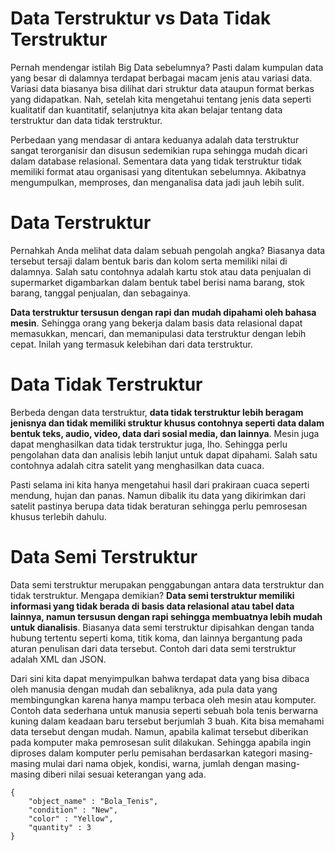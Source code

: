 # Data Terstruktur vs Data Tidak Terstruktur

Pernah mendengar istilah Big Data sebelumnya? Pasti dalam kumpulan data yang besar di dalamnya terdapat berbagai macam jenis atau variasi data. Variasi data biasanya bisa dilihat dari struktur data ataupun format berkas yang didapatkan. Nah, setelah kita mengetahui tentang jenis data seperti kualitatif dan kuantitatif, selanjutnya kita akan belajar tentang data terstruktur dan data tidak terstruktur. 

Perbedaan yang mendasar di antara keduanya adalah data terstruktur sangat terorganisir dan disusun sedemikian rupa sehingga mudah dicari dalam database relasional. Sementara data yang tidak terstruktur tidak memiliki format atau organisasi yang ditentukan sebelumnya. Akibatnya mengumpulkan, memproses, dan menganalisa data jadi jauh lebih sulit.

# Data Terstruktur

Pernahkah Anda melihat data dalam sebuah pengolah angka? Biasanya data tersebut tersaji dalam bentuk baris dan kolom serta memiliki nilai di dalamnya. Salah satu contohnya adalah kartu stok atau data penjualan di supermarket digambarkan dalam bentuk tabel berisi nama barang, stok barang, tanggal penjualan, dan sebagainya. 

**Data terstruktur tersusun dengan rapi dan mudah dipahami oleh bahasa mesin**. Sehingga orang yang bekerja dalam basis data relasional dapat memasukkan, mencari, dan memanipulasi data terstruktur dengan lebih cepat. Inilah yang termasuk kelebihan dari data terstruktur.

# Data Tidak Terstruktur

Berbeda dengan data terstruktur, **data tidak terstruktur lebih beragam jenisnya dan tidak memiliki struktur khusus contohnya seperti data dalam bentuk teks, audio, video, data dari sosial media, dan lainnya**. Mesin juga dapat menghasilkan data tidak terstruktur juga, lho. Sehingga perlu pengolahan data dan analisis lebih lanjut untuk dapat dipahami. Salah satu contohnya adalah citra satelit yang menghasilkan data cuaca. 

Pasti selama ini kita hanya mengetahui hasil dari prakiraan cuaca seperti mendung, hujan dan panas. Namun dibalik itu data yang dikirimkan dari satelit pastinya berupa data tidak beraturan sehingga perlu pemrosesan khusus terlebih dahulu.

#   Data Semi Terstruktur

Data semi terstruktur merupakan penggabungan antara data terstruktur dan tidak terstruktur. Mengapa demikian? **Data semi terstruktur memiliki informasi yang tidak berada di basis data relasional atau tabel data lainnya, namun tersusun dengan rapi sehingga membuatnya lebih mudah untuk dianalisis**. Biasanya data semi terstruktur dipisahkan dengan tanda hubung tertentu seperti koma, titik koma, dan lainnya bergantung pada aturan penulisan dari data tersebut. Contoh dari data semi terstruktur adalah XML dan JSON. 

Dari sini kita dapat menyimpulkan bahwa terdapat data yang bisa dibaca oleh manusia dengan mudah dan sebaliknya, ada pula data yang membingungkan karena hanya mampu terbaca oleh mesin atau komputer. Contoh data sederhana untuk manusia seperti sebuah bola tenis berwarna kuning dalam keadaan baru tersebut berjumlah 3 buah. Kita bisa memahami data tersebut dengan mudah. Namun, apabila kalimat tersebut diberikan pada komputer maka pemrosesan sulit dilakukan. Sehingga apabila ingin diproses dalam komputer perlu pemisahan berdasarkan kategori masing-masing mulai dari nama objek, kondisi, warna, jumlah dengan masing-masing diberi nilai sesuai keterangan yang ada.

```
{
    "object_name" : "Bola_Tenis",
    "condition" : "New",
    "color" : "Yellow",
    "quantity" : 3
}
```